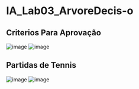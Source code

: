 # IA_Lab03_ArvoreDecis-o
## Criterios Para Aprovação
![image](https://github.com/user-attachments/assets/a1eb1e38-b0ec-446c-81a9-53be4d77dda8)
![image](https://github.com/user-attachments/assets/3f0e89b8-04f8-4129-9d36-0c944b7a97da)

## Partidas de Tennis
![image](https://github.com/user-attachments/assets/7b776a3e-25c9-4fe9-83a1-ab6fc88de95d)
![image](https://github.com/user-attachments/assets/362a7d30-1af8-4399-99bf-457855824ee5)




